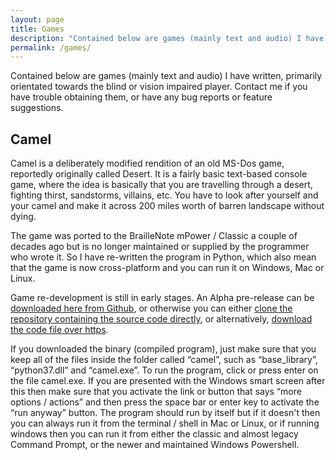 ```yaml
---
layout: page
title: Games
description: "Contained below are games (mainly text and audio) I have written, primarily orientated towards the blind or vision impaired player.  Contact me if you have trouble obtaining them, or have any bug reports or feature suggestions."
permalink: /games/
---
```


Contained below are games (mainly text and audio) I have written, primarily orientated towards the blind or vision impaired player.  Contact me if you have trouble obtaining them, or have any bug reports or feature suggestions.

## Camel
Camel is a deliberately modified rendition of an old MS-Dos game, reportedly originally called Desert.  It is a fairly basic text-based console game, where the idea is basically that you are travelling through a desert, fighting thirst, sandstorms, villains, etc.  You have to look after yourself and your camel and make it across 200 miles worth of barren landscape without dying.

The game was ported to the BrailleNote mPower / Classic a couple of decades ago but is no longer maintained or supplied by the programmer who wrote it.  So I have re-written the program in Python, which also mean that the game is now cross-platform and you can run it on Windows, Mac or Linux.

Game re-development is still in early stages.  An Alpha pre-release can be [downloaded here from Github](https://github.com/njsch/camel/files/5879037/camel.zip), or otherwise you can either [clone the repository containing the source code directly](https://github.com/njsch/camel/), or alternatively, [download the code file over https](https://raw.githubusercontent.com/njsch/camel/main/camel.py).

If you downloaded the binary (compiled program), just make sure that you keep all of the files inside the folder called &ldquo;camel&rdquo;, such as &ldquo;base_library&rdquo;, &ldquo;python37.dll&rdquo; and &ldquo;camel.exe&rdquo;.  To run the program, click or press enter on the file camel.exe.  If you are presented with the Windows smart screen after this then make sure that you activate the link or button that says &ldquo;more options / actions&rdquo; and then press the space bar or enter key to activate the &ldquo;run anyway&rdquo; button.  The program should run by itself but if it doesn't then you can always run it from the terminal / shell in Mac or Linux, or if running windows then you can run it from either the classic and almost legacy Command Prompt, or the newer and maintained Windows Powershell.